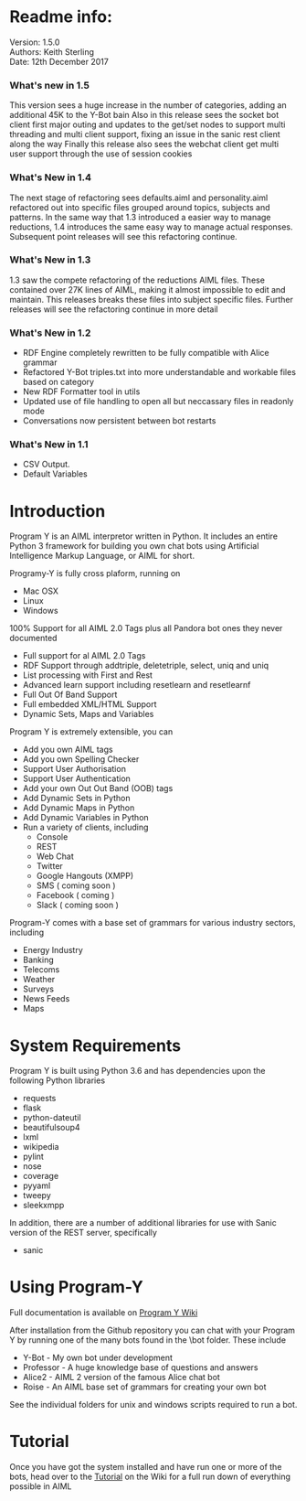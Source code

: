 # Readme info:

Version: 1.5.0 <br/>
Authors: Keith Sterling <br/>
Date: 12th December 2017 <br/>

### What's new in 1.5
This version sees a huge increase in the number of categories, adding an additional 45K to the Y-Bot bain
Also in this release sees the socket bot client first major outing and updates to the get/set nodes to support multi 
threading and multi client support, fixing an issue in the sanic rest client along the way
Finally this release also sees the webchat client get multi user support through the use of session cookies

### What's New in 1.4
The next stage of refactoring sees defaults.aiml and personality.aiml refactored out into specific files grouped around 
topics, subjects and patterns.
In the same way that 1.3 introduced a easier way to manage reductions, 1.4 introduces the same easy way to manage actual 
responses.
Subsequent point releases will see this refactoring continue.

### What's New in 1.3
1.3 saw the compete refactoring of the reductions AIML files. These contained over 27K lines of AIML, making
it almost impossible to edit and maintain. This releases breaks these files into subject specific files.
Further releases will see the refactoring continue in more detail

### What's New in 1.2
* RDF Engine completely rewritten to be fully compatible with Alice grammar
* Refactored Y-Bot triples.txt into more understandable and workable files based on category
* New RDF Formatter  tool in utils 
* Updated use of file handling to open all but neccassary files in readonly mode
* Conversations now persistent between bot restarts
 
### What's New in 1.1
* CSV Output.
* Default Variables

# Introduction

Program Y is an AIML interpretor written in Python. It includes an entire Python 3 framework for building you own chat bots using
Artificial Intelligence Markup Language, or AIML for short. 

Programy-Y is fully cross plaform, running on 

* Mac OSX
* Linux
* Windows

100% Support for all AIML 2.0 Tags plus all Pandora bot ones they never documented

* Full support for al AIML 2.0 Tags
* RDF Support through addtriple, deletetriple, select, uniq and uniq
* List processing with First and Rest
* Advanced learn support including resetlearn and resetlearnf
* Full Out Of Band Support
* Full embedded XML/HTML Support
* Dynamic Sets, Maps and Variables

Program Y is extremely extensible, you can

* Add you own AIML tags
* Add you own Spelling Checker
* Support User Authorisation
* Support User Authentication
* Add your own Out Out Band (OOB) tags
* Add Dynamic Sets in Python
* Add Dynamic Maps in Python
* Add Dynamic Variables in Python
* Run a variety of clients, including
  * Console
  * REST
  * Web Chat
  * Twitter
  * Google Hangouts (XMPP)
  * SMS ( coming soon )
  * Facebook ( coming )
  * Slack ( coming soon )

Program-Y comes with a base set of grammars for various industry sectors, including

* Energy Industry
* Banking
* Telecoms
* Weather
* Surveys
* News Feeds
* Maps


# System Requirements

Program Y is built using Python 3.6 and has dependencies upon the following Python libraries

* requests
* flask
* python-dateutil
* beautifulsoup4
* lxml
* wikipedia
* pylint
* nose
* coverage
* pyyaml
* tweepy
* sleekxmpp

In addition, there are a number of additional libraries for use with Sanic version of the REST server, specifically

* sanic

# Using Program-Y

Full documentation is available on [Program Y Wiki](https://github.com/keiffster/program-y/wiki)

After installation from the Github repository you can chat with your Program Y by running one of the many bots found in the 
\bot folder. These include

* Y-Bot - My own bot under development
* Professor - A huge knowledge base of questions and answers
* Alice2 - AIML 2 version of the famous Alice chat bot
* Roise - An AIML base set of grammars for creating your own bot

See the individual folders for unix and windows scripts required to run a bot.

# Tutorial

Once you have got the system installed and have run one or more of the bots, head over to the [Tutorial](https://github.com/keiffster/program-y/wiki/AIML-Tutorial) on the Wiki for a full 
run down of everything possible in AIML





